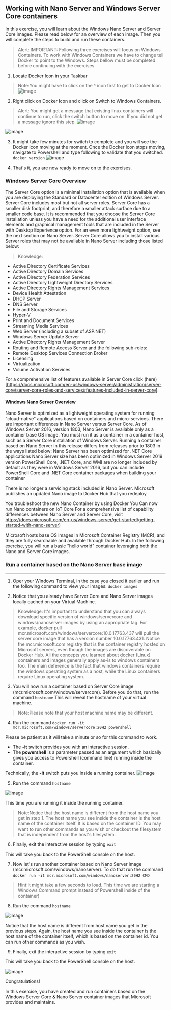 ## Working with Nano Server and Windows Server Core containers

In this exercise, you will learn about the Windows Nano Server and Server Core images. Please read below for
an overview of each image. Then you will complete the steps to build and run these containers.


> Alert: IMPORTANT: Following three exercises will focus on Windows Containers. To work with
Windows Containers we have to change tell Docker to point to the Windows. Steps bellow must be
completed before continuing with the exercises.

1. Locate Docker Icon in your Taskbar
> Note:You might have to click on the ^ icon first to get to Docker Icon
![image](https://user-images.githubusercontent.com/85903942/233816646-27a7b0e9-659c-47d4-96c1-25793f25fff2.png)


2. Right click on Docker Icon and click on Switch to Windows Containers.
> Alert: You might get a message that existing linux containers will continue to run, click the switch
button to move on. If you did not get a message ignore this step. 
![image](https://user-images.githubusercontent.com/85903942/233816652-8b87ee32-96c8-4780-9079-c5ba9bc03000.png)

![image](https://user-images.githubusercontent.com/85903942/233816658-bbb3795e-6b97-483e-a8bc-b51a2bdaaab3.png)


3. It might take few minutes for switch to complete and you will see the Docker Icon moving at the
moment. Once the Docker Icon stops moving, navigate to Powershell and type following to validate
that you switched.
```docker version```
![image](https://user-images.githubusercontent.com/85903942/233816667-a6348710-151a-4bb7-98ea-f7b18b3bae7b.png)


4. That's it, you are now ready to move on to the exercises.

### Windows Server Core Overview

The Server Core option is a minimal installation option that is available when you are deploying the Standard
or Datacenter edition of Windows Server. Server Core includes most but not all server roles. Server Core has a
smaller disk footprint, and therefore a smaller attack surface due to a smaller code base.
It is recommended that you choose the Server Core installation unless you have a need for the additional user
interface elements and graphical management tools that are included in the Server with Desktop Experience
option. For an even more lightweight option, see the next section on Nano Server. Server Core allows you to
install various Server roles that may not be available in Nano Server including those listed below:

> Knowledge:

- Active Directory Certificate Services
- Active Directory Domain Services
- Active Directory Federation Services
- Active Directory Lightweight Directory Services
- Active Directory Rights Management Services
- Device Health Attestation
- DHCP Server
- DNS Server
- File and Storage Services
- Hyper-V
- Print and Document Services
- Streaming Media Services
- Web Server (including a subset of ASP.NET)
- Windows Server Update Server
- Active Directory Rights Management Server
- Routing and Remote Access Server and the following sub-roles:
- Remote Desktop Services Connection Broker
- Licensing
- Virtualization
- Volume Activation Services

For a comprehensive list of features available in Server Core click (here)[https://docs.microsoft.com/en-us/windows-server/administration/server-core/server-core-roles-and-services#features-included-in-server-core].

#### Windows Nano Server Overview

Nano Server is optimized as a lightweight operating system for running "cloud-native" applications based on
containers and micro-services. There are important differences in Nano Server versus Server Core. As of
Windows Server 2016, version 1803, Nano Server is available only as a container base OS image. You must run
it as a container in a container host, such as a Server Core installation of Windows Server. Running a container
based on Nano Server in this release differs from releases prior to 1803 in the ways listed below:
Nano Server has been optimized for .NET Core applications
Nano Server size has been optimized in Windows Server 2019 version
PowerShell Core, .NET Core, and WMI are no longer included by default as they were in Windows Server
2016, but you can include PowerShell Core and .NET Core container packages when building your
container

There is no longer a servicing stack included in Nano Server. Microsoft publishes an updated Nano
image to Docker Hub that you redeploy

You troubleshoot the new Nano Container by using Docker
You Can now run Nano containers on IoT Core
For a comprehensive list of capability differences between Nano Server and Server Core, visit
https://docs.microsoft.com/en-us/windows-server/get-started/getting-started-with-nano-server)

Microsoft hosts base OS images in Microsoft Container Registry (MCR), and they are fully searchable and
available through Docker Hub. In the following exercise, you will run a basic "hello world" container leveraging
both the Nano and Server Core images.

### Run a container based on the Nano Server base image
---

1. Oper your Windows Terminal, in the case you closed it earlier and run the following command to view
your images:
```docker images```

2. Notice that you already have Server Core and Nano Server images locally cached on your Virtual
Machine.
> Knowledge: It's important to understand that you can always download specific version of
windows/servercore and windows/nanoserver images by using an appropriate tag. For
example, docker pull mcr.microsoft.com/windows/servercore:10.0.17763.437 will pull
the server core image that has a version number 10.0.17763.431. Notice the mcr.microsoft.com
registry that is the container registry hosted on Microsoft servers, even though the images are
discoverable on Docker Hub. All the concepts you learned about docker (Linux) containers and
images generally apply as-is to windows containers too. The main deference is the fact that
windows containers require the windows operating system as a host, while the Linux containers
require Linux operating system.

3. You will now run a container based on Server Core image (mcr.microsoft.com/windows/servercore).
Before you do that, run the command
```hostname```
This will reveal the hostname of your virtual machine.
> Note:Please note that your host machine name may be different.

4. Run the command
```docker run -it mcr.microsoft.com/windows/servercore:20H2 powershell```

Please be patient as it will take a minute or so for this command to work.

- The **-it** switch provides you with an interactive session.
- The **powershell** is a parameter passed as an argument which basically gives you access to
Powershell (command line) running inside the container.

Technically, the **-it** switch puts you inside a running container.
![image](https://user-images.githubusercontent.com/85903942/233816729-c4ba677b-fa09-47a0-a6ec-78a8007cf070.png)


5. Run the command
```hostname```

![image](https://user-images.githubusercontent.com/85903942/233816758-5fa45bac-1f0b-45fe-a708-d8c2df18ee77.png)


This time you are running it inside the running container.

> Note:Notice that the host name is different from the host name you get in step 1. The host name
you see inside the container is the host name of the container itself. It is based on the container
ID. You may want to run other commands as you wish or checkout the filesystem that is
independent from the host's filesystem.

6. Finally, exit the interactive session by typing
```exit```

This will take you back to the PowerShell console on the host.

7. Now let's run another container based on Nano Server image
(mcr.microsoft.com/windows/nanoserver). To do that run the command
```docker run -it mcr.microsoft.com/windows/nanoserver:20H2 CMD```

> Hint:It might take a few seconds to load. This time we are starting a Windows Command prompt
instead of Powershell inside of the container)

8. Run the command
```hostname```

![image](https://user-images.githubusercontent.com/85903942/233816776-5d5f7834-2c0f-4de3-b3d8-9416ee833764.png)

Notice that the host name is different from host name you get in the previous steps. Again, the host
name you see inside the container is the host name of the container itself, which is based on the
container id. You can run other commands as you wish.

9. Finally, exit the interactive session by typing
```exit```

This will take you back to the PowerShell console on the host.

![image](https://user-images.githubusercontent.com/85903942/233816791-3214221c-f1ec-46ff-833b-cd8017bc3c14.png)

Congratulations!

In this exercise, you have created and run containers based on the Windows Server Core & Nano Server
container images that Microsoft provides and maintains. 


